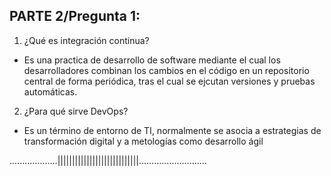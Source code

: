 ## PARTE 2/Pregunta 1:

1. ¿Qué es integración continua?
- Es una practica de desarrollo de software mediante el cual los desarrolladores combinan los cambios en el código en un repositorio central de forma periódica, tras el cual se ejcutan versiones y pruebas automáticas.

2. ¿Para qué sirve DevOps?
- Es un término de entorno de TI, normalmente se asocia a estrategias de transformación digital y a metologías como desarrollo ágil

...................||||||||||||||||||||||||||||...........................

